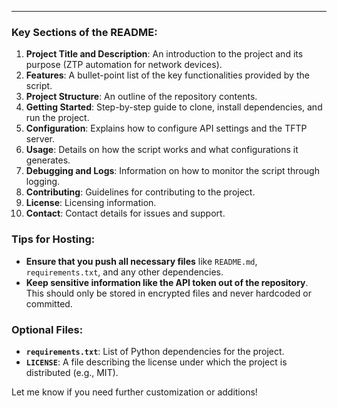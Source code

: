 
---

### Key Sections of the README:

1. **Project Title and Description**: An introduction to the project and its purpose (ZTP automation for network devices).
2. **Features**: A bullet-point list of the key functionalities provided by the script.
3. **Project Structure**: An outline of the repository contents.
4. **Getting Started**: Step-by-step guide to clone, install dependencies, and run the project.
5. **Configuration**: Explains how to configure API settings and the TFTP server.
6. **Usage**: Details on how the script works and what configurations it generates.
7. **Debugging and Logs**: Information on how to monitor the script through logging.
8. **Contributing**: Guidelines for contributing to the project.
9. **License**: Licensing information.
10. **Contact**: Contact details for issues and support.

### Tips for Hosting:
- **Ensure that you push all necessary files** like `README.md`, `requirements.txt`, and any other dependencies.
- **Keep sensitive information like the API token out of the repository**. This should only be stored in encrypted files and never hardcoded or committed.

### Optional Files:
- **`requirements.txt`**: List of Python dependencies for the project.
- **`LICENSE`**: A file describing the license under which the project is distributed (e.g., MIT).

Let me know if you need further customization or additions!
